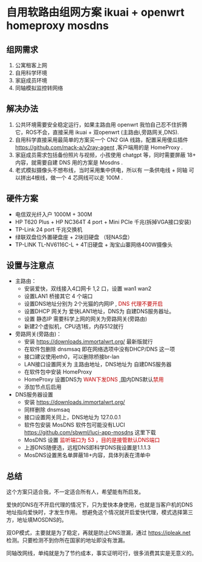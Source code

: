 # 自用软路由组网方案 ikuai + openwrt homeproxy mosdns 


## 组网需求

1. 公寓租客上网
2. 自用科学环境
3. 家庭成员环境
4. 同轴模拟监控转网络

## 解决办法

1. 公共环境需要安全稳定运行，如果主路由用 openwrt 我怕自己忍不住折腾它，ROS不会，直接采用 ikuai + 双openwrt (主路由i,旁路网关,DNS).
2. 自用科学直接采用最简单的方案买一个 CN2 GIA 线路，配置采用傻瓜插件 https://github.com/mack-a/v2ray-agent ,客户端用的是 HomeProxy .
3. 家庭成员需求包括备份照片与视频，小孩使用 chatgpt 等，同时需要屏蔽 18+ 内容，就需要自建 DNS 用的方案是 Mosdns .
4. 老式模拟摄像头不想布线，当时采用集中供电，所以有 一条供电线 + 同轴  可以拼出4根线，做一个 4 芯网线可以走 100M .

## 硬件方案

- 电信双光纤入户 1000M + 300M
- HP T620 Plus + HP NC364T 4 port + Mini PCIe 千兆(拆掉VGA接口安装)
- TP-Link 24 port 千兆交换机
- 绿联双盘位外置硬盘座 + 2块旧硬盘 （轻NAS盘）
- TP-LINK TL-NV6116C-L + 4T旧硬盘 + 淘宝山寨网络400W摄像头

## 设置与注意点

- 主路由：
	- 安装爱快，双线接入4口网卡 1,2 口，设置 wan1 wan2
	- 设置LAN1 桥接其它 4 个端口
	- 设置DNS地址分别为 2个光猫的内网IP , <font color="#c00000">DNS 代理不要开启</font>
	- 设置DHCP 网关为 爱快LAN1地址，DNS为 自建DNS服务器址。
	- 设置 静态IP 需要科学上网的网关为旁路网关(旁路由)
	- 新建2个虚拟机，CPU选1核，内存512就行
- 旁路网关(旁路由)：
	- 安装 https://downloads.immortalwrt.org/ 最新版就行
	- 在软件包删除 dnsmsaq 即在网络选项中没有DHCP/DNS 这一项
	- 接口建议使用eth0，可以删除桥接br-lan
	- LAN接口设置网关为 主路由地址，DNS地址为 自建DNS服务器
	- 在软件包中安装 HomeProxy 
	- HomeProxy 设置DNS为 <font color="#c00000">WAN下发DNS</font> ,国内DNS默认<font color="#c00000">禁用</font>
	- 添加节点后启用
- DNS服务器设置
	- 安装 https://downloads.immortalwrt.org/ 
	- 同样删除 dnsmsaq
	- 接口设置网关同上，DNS地址为 127.0.0.1 
	- 软件包安装 MosDNS 软件包可能没有LUCI https://github.com/sbwml/luci-app-mosdns 这里下载
	- MosDNS 设置 <font color="#c00000">监听端口为 53 ，目的是接管默认DNS端口</font>
	- 上游DNS随便选，远程DNS即科学DNS我设置是1.1.1.3
	- MosDNS设置黑名单屏蔽18+内容，具体列表在清单中

## 总结

这个方案只适合我，不一定适合所有人，希望能有所启发。

爱快的DNS在不开启代理的情况下，只为爱快本身使用，也就是当客户机的DNS地址指向爱快时，才发生作用。
想避免这个情况就开启爱快代理，模式选择第三方，地址填MOSDNS的。

双OP模式，主要就是为了稳定，再就是防止DNS泄漏，通过 https://ipleak.net 检测。只要检测不到你所在国家的地址即没有泄漏。

同轴改网线，单纯就是为了节约成本，事实证明可行，很多消费其实是无意义的。

